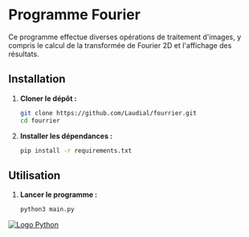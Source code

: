 # Programme Fourier

Ce programme effectue diverses opérations de traitement d'images, y compris le calcul de la transformée de Fourier 2D et l'affichage des résultats.

## Installation

1. **Cloner le dépôt :**
   ```bash
   git clone https://github.com/Laudial/fourrier.git
   cd fourrier
   ```
   
2. **Installer les dépendances :**
   ```bash
   pip install -r requirements.txt
   ```
   
## Utilisation

1. **Lancer le programme :**
   ```bash
   python3 main.py
   ```
   
[![Logo Python](https://www.python.org/static/community_logos/python-logo.png)](https://www.python.org/)

   